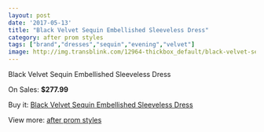 ```yaml
---
layout: post
date: '2017-05-13'
title: "Black Velvet Sequin Embellished Sleeveless Dress"
category: after prom styles
tags: ["brand","dresses","sequin","evening","velvet"]
image: http://img.transblink.com/12964-thickbox_default/black-velvet-sequin-embellished-sleeveless-dress.jpg
---
```

Black Velvet Sequin Embellished Sleeveless Dress

On Sales: **$277.99**
<a href="https://www.transblink.com/en/after-prom-styles/4176-black-velvet-sequin-embellished-sleeveless-dress.html"><amp-img layout="responsive" width="600" height="600" src="//img.transblink.com/12964-thickbox_default/black-velvet-sequin-embellished-sleeveless-dress.jpg" alt="Black Velvet Sequin Embellished Sleeveless Dress 0" /></a>
<a href="https://www.transblink.com/en/after-prom-styles/4176-black-velvet-sequin-embellished-sleeveless-dress.html"><amp-img layout="responsive" width="600" height="600" src="//img.transblink.com/12966-thickbox_default/black-velvet-sequin-embellished-sleeveless-dress.jpg" alt="Black Velvet Sequin Embellished Sleeveless Dress 1" /></a>
<a href="https://www.transblink.com/en/after-prom-styles/4176-black-velvet-sequin-embellished-sleeveless-dress.html"><amp-img layout="responsive" width="600" height="600" src="//img.transblink.com/12965-thickbox_default/black-velvet-sequin-embellished-sleeveless-dress.jpg" alt="Black Velvet Sequin Embellished Sleeveless Dress 2" /></a>

Buy it: [Black Velvet Sequin Embellished Sleeveless Dress](https://www.transblink.com/en/after-prom-styles/4176-black-velvet-sequin-embellished-sleeveless-dress.html "Black Velvet Sequin Embellished Sleeveless Dress")

View more: [after prom styles](https://www.transblink.com/en/55-after-prom-styles "after prom styles")